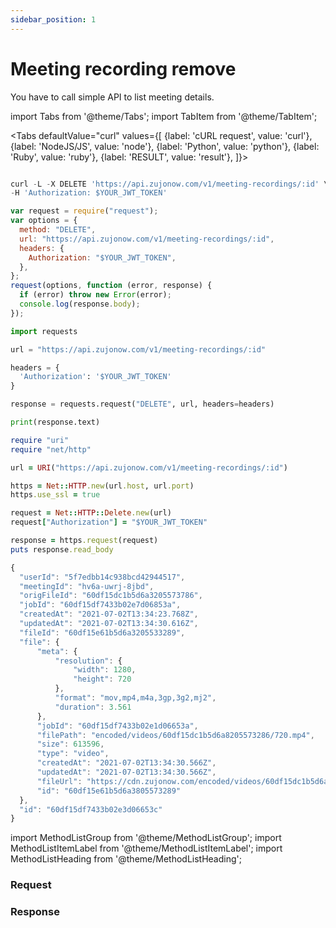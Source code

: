 ```yaml
---
sidebar_position: 1
---
```


# Meeting recording remove

You have to call simple API to list meeting details.

import Tabs from '@theme/Tabs';
import TabItem from '@theme/TabItem';

<Tabs
defaultValue="curl"
values={[
{label: 'cURL request', value: 'curl'},
{label: 'NodeJS/JS', value: 'node'},
{label: 'Python', value: 'python'},
{label: 'Ruby', value: 'ruby'},
{label: 'RESULT', value: 'result'},
]}>
<TabItem value="curl">

```js

curl -L -X DELETE 'https://api.zujonow.com/v1/meeting-recordings/:id' \
-H 'Authorization: $YOUR_JWT_TOKEN'

```

</TabItem>
<TabItem value="node">

```js
var request = require("request");
var options = {
  method: "DELETE",
  url: "https://api.zujonow.com/v1/meeting-recordings/:id",
  headers: {
    Authorization: "$YOUR_JWT_TOKEN",
  },
};
request(options, function (error, response) {
  if (error) throw new Error(error);
  console.log(response.body);
});
```

</TabItem>
<TabItem value="python">

```python
import requests

url = "https://api.zujonow.com/v1/meeting-recordings/:id"

headers = {
  'Authorization': '$YOUR_JWT_TOKEN'
}

response = requests.request("DELETE", url, headers=headers)

print(response.text)

```

</TabItem>
<TabItem value="ruby">

```ruby
require "uri"
require "net/http"

url = URI("https://api.zujonow.com/v1/meeting-recordings/:id")

https = Net::HTTP.new(url.host, url.port)
https.use_ssl = true

request = Net::HTTP::Delete.new(url)
request["Authorization"] = "$YOUR_JWT_TOKEN"

response = https.request(request)
puts response.read_body

```

</TabItem>
<TabItem value="result">

```js
{
  "userId": "5f7edbb14c938bcd42944517",
  "meetingId": "hv6a-uwrj-8jbd",
  "origFileId": "60df15dc1b5d6a3205573786",
  "jobId": "60df15df7433b02e7d06853a",
  "createdAt": "2021-07-02T13:34:23.768Z",
  "updatedAt": "2021-07-02T13:34:30.616Z",
  "fileId": "60df15e61b5d6a3205533289",
  "file": {
      "meta": {
          "resolution": {
              "width": 1280,
              "height": 720
          },
          "format": "mov,mp4,m4a,3gp,3g2,mj2",
          "duration": 3.561
      },
      "jobId": "60df15df7433b02e1d06653a",
      "filePath": "encoded/videos/60df15dc1b5d6a8205573286/720.mp4",
      "size": 613596,
      "type": "video",
      "createdAt": "2021-07-02T13:34:30.566Z",
      "updatedAt": "2021-07-02T13:34:30.566Z",
      "fileUrl": "https://cdn.zujonow.com/encoded/videos/60df15dc1b5d6a8205573286/720.mp4",
      "id": "60df15e61b5d6a3805573289"
  },
  "id": "60df15df7433b02e3d06653c"
}
```

</TabItem>
</Tabs>

import MethodListGroup from '@theme/MethodListGroup';
import MethodListItemLabel from '@theme/MethodListItemLabel';
import MethodListHeading from '@theme/MethodListHeading';

### Request

<MethodListGroup>
    <MethodListGroup>
      <MethodListHeading heading="Path Parameters" />
      <MethodListItemLabel name="id" option={"optional"} type={"string"} />
    </MethodListGroup>
</MethodListGroup>

### Response

<MethodListGroup>
  <MethodListItemLabel name="__response"  type={"object"} >
    <MethodListGroup>
      <MethodListHeading heading="Properties" />
          <MethodListItemLabel name="userId"  type={"string"} />
          <MethodListItemLabel name="meetingId"  type={"string"} />
          <MethodListItemLabel name="origFileId"  type={"string"} />
          <MethodListItemLabel name="jobId"  type={"string"} />
          <MethodListItemLabel name="fileId"  type={"string"} />
          <MethodListItemLabel name="file" type={"object"} >
            <MethodListGroup>
                <MethodListItemLabel name="meta" type={"object"} >
                  <MethodListGroup>
                          <MethodListItemLabel name="resolution" type={"object"} >
                            <MethodListGroup>
                                <MethodListItemLabel name="width"  type={"number"} />
                                <MethodListItemLabel name="height"  type={"number"} />
                            </MethodListGroup>
                          </MethodListItemLabel>
                      <MethodListItemLabel name="format"  type={"string"} />
                      <MethodListItemLabel name="duration"  type={"number"} />
                  </MethodListGroup>
                </MethodListItemLabel>
              <MethodListItemLabel name="jobId"  type={"string"} />
              <MethodListItemLabel name="filePath"  type={"string"} />
              <MethodListItemLabel name="size"  type={"number"} />
              <MethodListItemLabel name="type"  type={"string"} />
              <MethodListItemLabel name="fileUrl"  type={"string"} />
              <MethodListItemLabel name="updatedAt"  type={"date"} />
              <MethodListItemLabel name="createdAt"  type={"date"} />
              <MethodListItemLabel name="id"  type={"string"} />
            </MethodListGroup>
          </MethodListItemLabel>
          <MethodListItemLabel name="createdAt"  type={"date"} />
          <MethodListItemLabel name="updatedAt"  type={"date"} />
          <MethodListItemLabel name="id"  type={"string"} />
    </MethodListGroup>
  </MethodListItemLabel>
</MethodListGroup>
